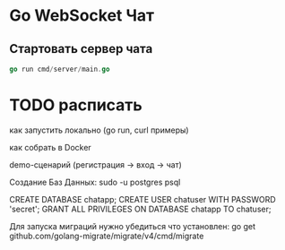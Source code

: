 # Go WebSocket Чат

## Стартовать сервер чата
```go
go run cmd/server/main.go
```

# TODO расписать
как запустить локально (go run, curl примеры)

как собрать в Docker

demo-сценарий (регистрация → вход → чат)

Создание Баз Данных:
sudo -u postgres psql


CREATE DATABASE chatapp;
CREATE USER chatuser WITH PASSWORD 'secret';
GRANT ALL PRIVILEGES ON DATABASE chatapp TO chatuser;

Для запуска миграций нужно убедиться что установлен:
go get github.com/golang-migrate/migrate/v4/cmd/migrate


